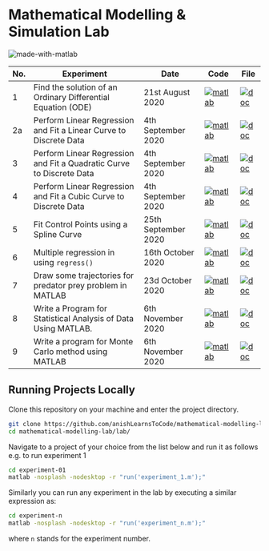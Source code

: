 # Mathematical Modelling & Simulation Lab

![made-with-matlab](https://img.shields.io/badge/Made%20with-Matlab-1f425f.svg)

| No. | Experiment | Date | Code | File |
|-----|------------|------|------|------|
| 1 | Find the solution of an Ordinary Differential Equation (ODE) | 21st August 2020 | [![matlab](https://img.icons8.com/nolan/40/matlab.png)](lab/experiment-01/experiment_1.m)| [![doc](https://img.icons8.com/color/40/000000/document.png)](project/ms-lab-experiment-01.pdf) |
| 2a | Perform Linear Regression and Fit a Linear Curve to Discrete Data | 4th September 2020 | [![matlab](https://img.icons8.com/nolan/40/matlab.png)](lab/experiment-02/polyfit_linear.m)| [![doc](https://img.icons8.com/color/40/000000/document.png)](project/ms-lab-2-linear-curve-fitting.pdf) |
| 3 | Perform Linear Regression and Fit a Quadratic Curve to Discrete Data | 4th September 2020 | [![matlab](https://img.icons8.com/nolan/40/matlab.png)](lab/experiment-02/polyfit_quadratic.m)| [![doc](https://img.icons8.com/color/40/000000/document.png)](project/ms-lab-2-quadratic-curve-fitting.pdf) |
| 4 | Perform Linear Regression and Fit a Cubic Curve to Discrete Data | 4th September 2020 | [![matlab](https://img.icons8.com/nolan/40/matlab.png)](lab/experiment-02/polyfit_cubic.m)| [![doc](https://img.icons8.com/color/40/000000/document.png)](project/ms-lab-2-cubic-curve-fitting.pdf) |
| 5 | Fit Control Points using a Spline Curve | 25th September 2020 | [![matlab](https://img.icons8.com/nolan/40/matlab.png)](lab/experiment-03/spline_test.m) | [![doc](https://img.icons8.com/color/40/000000/document.png)](project/ms-lab-3-spline-curve-fitting.pdf) |
| 6 | Multiple regression in using `regress()` | 16th October 2020 | [![matlab](https://img.icons8.com/nolan/40/matlab.png)](lab/experiment-06/multiple_regression.m) | [![doc](https://img.icons8.com/color/40/000000/document.png)](project/ms-lab-6-multiple-regression.pdf) |
| 7 | Draw some trajectories for predator prey problem in MATLAB | 23d October 2020 | [![matlab](https://img.icons8.com/nolan/40/matlab.png)](lab/experiment-07/prey_predator_model.m) | [![doc](https://img.icons8.com/color/40/000000/document.png)](project/ms-lab-7-prey-predator-model.pdf) |
| 8 | Write a Program for Statistical Analysis of Data Using MATLAB. | 6th November 2020 | [![matlab](https://img.icons8.com/nolan/40/matlab.png)](lab/experiment-08/statistical_data_anlysis.m) | [![doc](https://img.icons8.com/color/40/000000/document.png)](project/ms-lab-8-statistical-analysis.pdf) |
| 9 | Write a program for Monte Carlo method using MATLAB | 6th November 2020 | [![matlab](https://img.icons8.com/nolan/40/matlab.png)](lab/experiment-09/monte_carlo_simulation.m) | [![doc](https://img.icons8.com/color/40/000000/document.png)](project/ms-lab-9-monte-carlo.pdf) |

## Running Projects Locally
Clone this repository on your machine and enter the project directory.
```bash
git clone https://github.com/anishLearnsToCode/mathematical-modelling-lab.git
cd mathematical-modelling-lab/lab/
```

Navigate to a project of your choice from the list below and run it as follows e.g. to run 
experiment 1 
```bash
cd experiment-01
matlab -nosplash -nodesktop -r "run('experiment_1.m');"
``` 

Similarly you can run any experiment in the lab by executing a similar expression as:

```bash
cd experiment-n
matlab -nosplash -nodesktop -r "run('experiment_n.m');"
```   

where `n` stands for the experiment number.
